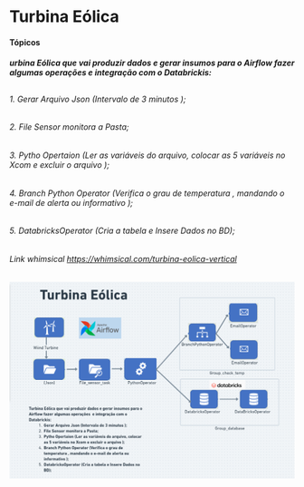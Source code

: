 # Turbina Eólica

#### Tópicos 

##### urbina Eólica que vai produzir dados e gerar insumos para o Airflow fazer algumas operações  e integração com o Databrickis:<h2>

   ###### 1. Gerar Arquivo Json (Intervalo de 3 minutos );
   ###### 2.  File Sensor monitora a Pasta;
   ###### 3. Pytho Opertaion (Ler as variáveis do arquivo, colocar as 5 variáveis no Xcom e excluir o arquivo );
   ###### 4. Branch Python Operator (Verifica o grau de temperatura , mandando o e-mail de alerta ou informativo );
   ######  5. DatabricksOperator (Cria a tabela e Insere Dados no BD);
    
 
 ###### <p> Link whimsical <a href="https://whimsical.com/turbina-eolica-vertical-HapdrJPBcaozePY3FjXv25">https://whimsical.com/turbina-eolica-vertical</a></p>


  <p align="center"   width="100" height="100">
 <img src="src/assets/to_readme/TURBINA_EOLICA.png" alt="centered image"> 
  </p>
    

